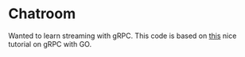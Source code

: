 # Chatroom

Wanted to learn streaming with gRPC. This code is based on [this](https://steemit.com/utopian-io/@tensor/building-a-chat-app-with-docker-and-grpc) nice tutorial on gRPC with GO.
